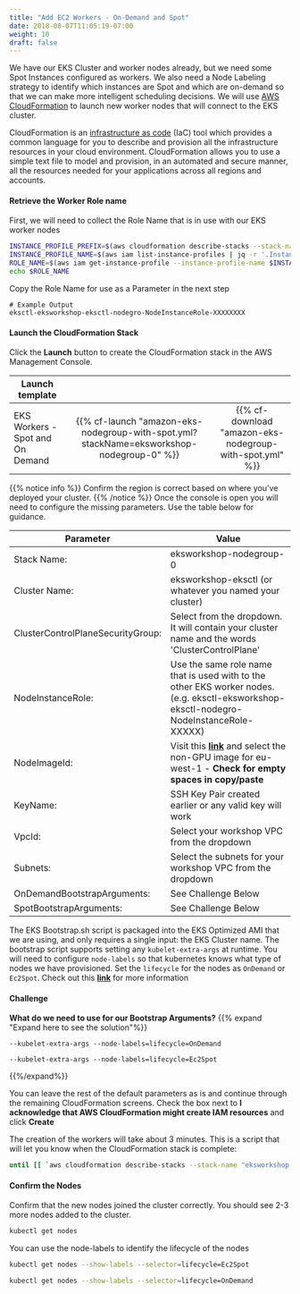 ```yaml
---
title: "Add EC2 Workers - On-Demand and Spot"
date: 2018-08-07T11:05:19-07:00
weight: 10
draft: false
---
```


We have our EKS Cluster and worker nodes already, but we need some Spot Instances configured as workers. We also need a Node Labeling strategy to identify which instances are Spot and which are on-demand so that we can make more intelligent scheduling decisions. We will use [AWS CloudFormation](https://aws.amazon.com/cloudformation/) to launch new worker
nodes that will connect to the EKS cluster.

CloudFormation is an [infrastructure as code](https://en.wikipedia.org/wiki/Infrastructure_as_Code) (IaC) tool which
provides a common language for you to describe and provision all the infrastructure resources in your cloud environment.
CloudFormation allows you to use a simple text file to model and provision, in an automated and secure manner, all the
resources needed for your applications across all regions and accounts.

#### Retrieve the Worker Role name

First, we will need to collect the Role Name that is in use with our EKS worker nodes

```bash
INSTANCE_PROFILE_PREFIX=$(aws cloudformation describe-stacks --stack-name eksctl-eksworkshop-eksctl-nodegroup-0 | jq -r '.Stacks[].Outputs[].ExportName' | sed 's/:.*//')
INSTANCE_PROFILE_NAME=$(aws iam list-instance-profiles | jq -r '.InstanceProfiles[].InstanceProfileName' | grep $INSTANCE_PROFILE_PREFIX)
ROLE_NAME=$(aws iam get-instance-profile --instance-profile-name $INSTANCE_PROFILE_NAME | jq -r '.InstanceProfile.Roles[] | .RoleName')
echo $ROLE_NAME
```

Copy the Role Name for use as a Parameter in the next step

```text
# Example Output
eksctl-eksworkshop-eksctl-nodegro-NodeInstanceRole-XXXXXXXX
```

#### Launch the CloudFormation Stack

Click the **Launch** button to create the CloudFormation stack in the AWS Management Console.

| Launch template |  |  |
| ------ |:------:|:--------:|
| EKS Workers - Spot and On Demand |  {{% cf-launch "amazon-eks-nodegroup-with-spot.yml?stackName=eksworkshop-nodegroup-0" %}} | {{% cf-download "amazon-eks-nodegroup-with-spot.yml" %}}  |

{{% notice info %}}
Confirm the region is correct based on where you've deployed your cluster.
{{% /notice %}}
Once the console is open you will need to configure the missing parameters. Use the table below for guidance.

| Parameter | Value |
|-----------|-------|
| Stack Name: | eksworkshop-nodegroup-0 |
| Cluster Name: | eksworkshop-eksctl (or whatever you named your cluster) |
|ClusterControlPlaneSecurityGroup: | Select from the dropdown. It will contain your cluster name and the words 'ClusterControlPlane' |
|NodeInstanceRole: | Use the same role name that is used with to the other EKS worker nodes. (e.g. eksctl-eksworkshop-eksctl-nodegro-NodeInstanceRole-XXXXX)
|NodeImageId: | Visit this [**link**](https://docs.aws.amazon.com/eks/latest/userguide/eks-optimized-ami.html) and select the non-GPU image for eu-west-1 - **Check for empty spaces in copy/paste**|
|KeyName: | SSH Key Pair created earlier or any valid key will work |
|VpcId: | Select your workshop VPC from the dropdown |
|Subnets: | Select the subnets for your workshop VPC from the dropdown |
|OnDemandBootstrapArguments: | See Challenge Below |
|SpotBootstrapArguments: | See Challenge Below |

The EKS Bootstrap.sh script is packaged into the EKS Optimized AMI that we are using, and only requires a single input: the EKS Cluster name. The bootstrap script supports setting any `kubelet-extra-args` at runtime. You will need to configure `node-labels` so that kubernetes knows what type of nodes we have provisioned. Set the `lifecycle` for the nodes as `OnDemand` or `Ec2Spot`. Check out this [**link**](https://aws.amazon.com/blogs/opensource/improvements-eks-worker-node-provisioning/) for more information

#### Challenge

**What do we need to use for our Bootstrap Arguments?**
{{% expand "Expand here to see the solution"%}}

```text
--kubelet-extra-args --node-labels=lifecycle=OnDemand
```

```text
--kubelet-extra-args --node-labels=lifecycle=Ec2Spot
```

{{%/expand%}}

You can leave the rest of the default parameters as is and continue through the remaining CloudFormation screens. Check the box next to **I acknowledge that AWS CloudFormation might create IAM resources** and click **Create**

The creation of the workers will take about 3 minutes. This is a script that will let you know when the CloudFormation stack is complete:

```bash
until [[ `aws cloudformation describe-stacks --stack-name "eksworkshop-nodegroup-0" --query "Stacks[0].[StackStatus]" --output text` == "CREATE_COMPLETE" ]]; do  echo "The stack is NOT in a state of CREATE_COMPLETE at `date`";   sleep 30; done && echo "The Stack is built at `date` - Please proceed"
```

#### Confirm the Nodes

Confirm that the new nodes joined the cluster correctly. You should see 2-3 more nodes added to the cluster.

```bash
kubectl get nodes
```

You can use the node-labels to identify the lifecycle of the nodes

```bash
kubectl get nodes --show-labels --selector=lifecycle=Ec2Spot
```

```bash
kubectl get nodes --show-labels --selector=lifecycle=OnDemand
```